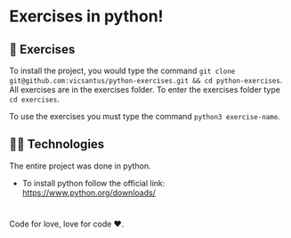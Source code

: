 # Exercises in python!

## 🦾 Exercises

To install the project, you would type the command `git clone git@github.com:vicsantus/python-exercises.git && cd python-exercises`. All exercises are in the exercises folder. To enter the exercises folder type `cd exercises`.

To use the exercises you must type the command `python3 exercise-name`.


## 👨‍💻 Technologies

The entire project was done in python.

- To install python follow the official link: https://www.python.org/downloads/

#
Code for love, love for code ♥️.